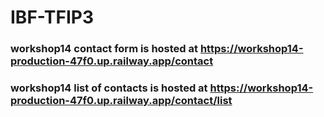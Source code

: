 # IBF-TFIP3


### workshop14 contact form is hosted at https://workshop14-production-47f0.up.railway.app/contact
### workshop14 list of contacts is hosted at https://workshop14-production-47f0.up.railway.app/contact/list
